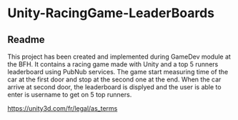 <h1>Unity-RacingGame-LeaderBoards</h1>


<h2>Readme</h2>

This project has been created and implemented during GameDev module at the BFH. 
It contains a racing game made with Unity and a top 5 runners leaderboard using PubNub services.
The game start measuring time of the car at the first door and stop at the second one at the end.
When the car arrive at second door, the leaderboard is displyed and the user is able to enter is username to get on 5 top runners.

https://unity3d.com/fr/legal/as_terms